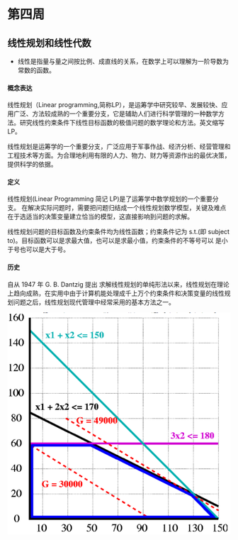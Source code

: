 # 第四周

## 线性规划和线性代数
* 线性是指量与量之间按比例、成直线的关系，在数学上可以理解为一阶导数为常数的函数。
#### 概念表达
线性规划（Linear programming,简称LP），是运筹学中研究较早、发展较快、应用广泛、方法较成熟的一个重要分支，它是辅助人们进行科学管理的一种数学方法。研究线性约束条件下线性目标函数的极值问题的数学理论和方法。英文缩写LP。

线性规划是运筹学的一个重要分支，广泛应用于军事作战、经济分析、经营管理和工程技术等方面。为合理地利用有限的人力、物力、财力等资源作出的最优决策，提供科学的依据。
#### 定义
线性规划(Linear Programming 简记 LP)是了运筹学中数学规划的一个重要分支。 在解决实际问题时，需要把问题归结成一个线性规划数学模型，关键及难点在于选适当的决策变量建立恰当的模型，这直接影响到问题的求解。

线性规划问题的目标函数及约束条件均为线性函数；约束条件记为 s.t.(即 subject to)。目标函数可以是求最大值，也可以是求最小值，约束条件的不等号可以 是小于号也可以是大于号。
#### 历史
自从 1947 年 G. B. Dantzig 提出 求解线性规划的单纯形法以来，线性规划在理论上趋向成熟，在实用中由于计算机能处理成千上万个约束条件和决策变量的线性规划问题之后，线性规划现代管理中经常采用的基本方法之一。

![image](https://github.com/lzc2021/ai109b/blob/main/image/%E5%9B%BE%E7%89%878.png)

##
